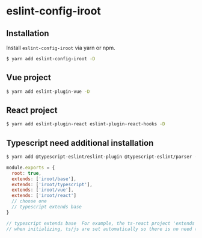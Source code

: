 # eslint-config-iroot

## Installation

Install `eslint-config-iroot` via yarn or npm.

```bash
$ yarn add eslint-config-iroot -D
```

## Vue project

```bash
$ yarn add eslint-plugin-vue -D
```

## React project

```bash
$ yarn add eslint-plugin-react eslint-plugin-react-hooks -D
```

## Typescript need additional installation

```bash
$ yarn add @typescript-eslint/eslint-plugin @typescript-eslint/parser -D
```

```javascript
module.exports = {
  root: true,
  extends: ['iroot/base'],
  extends: ['iroot/typescript'],
  extends: ['iroot/vue'],
  extends: ['iroot/react']
  // choose one
  // typescript extends base
}

// typescript extends base  For example, the ts-react project 'extends': ['iroot/react'],
// when initializing, ts/js are set automatically so there is no need to inherit typescript
```
